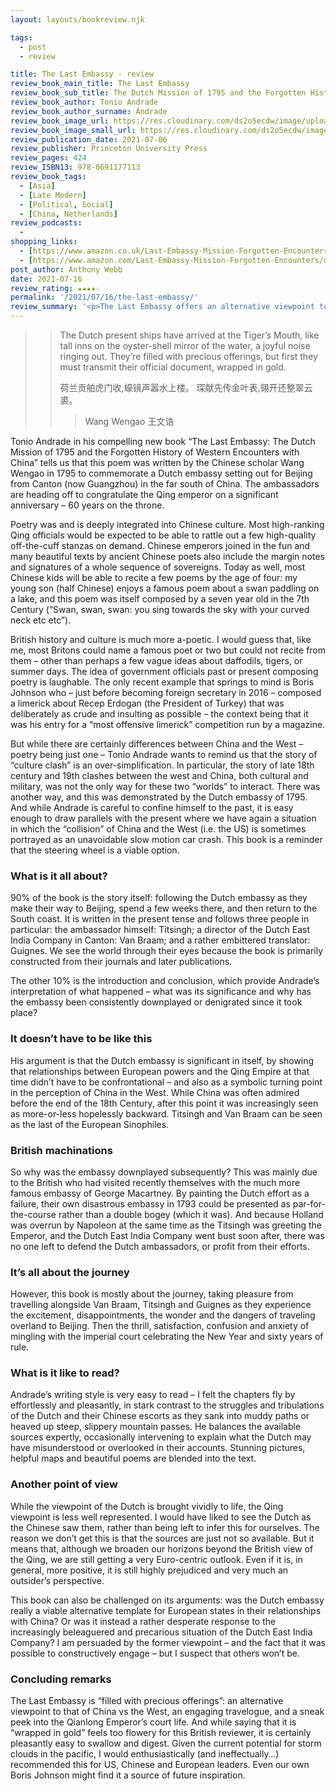 ```yaml
---
layout: layouts/bookreview.njk

tags:
  - post
  - review

title: The Last Embassy - review
review_book_main_title: The Last Embassy
review_book_sub_title: The Dutch Mission of 1795 and the Forgotten History of Western Encounters with China
review_book_author: Tonio Andrade
review_book_author_surname: Andrade
review_book_image_url: https://res.cloudinary.com/ds2o5ecdw/image/upload/acovers/0691177112.02._SCL_.jpg
review_book_image_small_url: https://res.cloudinary.com/ds2o5ecdw/image/upload/acovers/0691177112.02._SCM_.jpg
review_publication_date: 2021-07-06
review_publisher: Princeton University Press
review_pages: 424
review_ISBN13: 978-0691177113
review_book_tags:
  - [Asia]
  - [Late Modern]
  - [Political, Social]
  - [China, Netherlands]
review_podcasts:
  - 
shopping_links:
  - [https://www.amazon.co.uk/Last-Embassy-Mission-Forgotten-Encounters/dp/0691177112/, Amazon UK, Amazon UK book link]
  - [https://www.amazon.com/Last-Embassy-Mission-Forgotten-Encounters/dp/0691177112/, Amazon US, Amazon US book link]
post_author: Anthony Webb
date: 2021-07-16
review_rating: ★★★★☆
permalink: '/2021/07/16/the-last-embassy/'
review_summary: '<p>The Last Embassy offers an alternative viewpoint to that of China vs the West, an absorbing travelogue, and a sneak peek into the Qianlong Emperor’s court. It is also a very engaging read with a smooth but vivid writing style.</p><p>I would enthusiastically recommend this to anyone with an interest in China’s past – or present.</p>'
---
```

>> The Dutch present ships have arrived at the Tiger’s Mouth,
>> like tall inns on the oyster-shell mirror of the water, a joyful noise ringing out.
>> They’re filled with precious offerings, but first they must transmit their official document, wrapped in gold.
>> 
>>  荷兰贡舶虎门收,蠔镜声嚣水上楼。
>> 琛献先传金叶表,翎开还整翠云裘。
>>>
>>> Wang Wengao 王文诰

Tonio Andrade in his compelling new book “The Last Embassy: The Dutch Mission of 1795 and the Forgotten History of Western Encounters with China” tells us that this poem was written by the Chinese scholar Wang Wengao in 1795 to commemorate a Dutch embassy setting out for Beijing from Canton (now Guangzhou) in the far south of China. The ambassadors are heading off to congratulate the Qing emperor on a significant anniversary – 60 years on the throne.

Poetry was and is deeply integrated into Chinese culture. Most high-ranking Qing officials would be expected to be able to rattle out a few high-quality off-the-cuff stanzas on demand. Chinese emperors joined in the fun and many beautiful texts by ancient Chinese poets also include the margin notes and signatures of a whole sequence of sovereigns. Today as well, most Chinese kids will be able to recite a few poems by the age of four: my young son (half Chinese) enjoys a famous poem about a swan paddling on a lake, and this poem was itself composed by a seven year old in the 7th Century (“Swan, swan, swan: you sing towards the sky with your curved neck etc etc”).

British history and culture is much more a-poetic. I would guess that, like me, most Britons could name a famous poet or two but could not recite from them – other than perhaps a few vague ideas about daffodils, tigers, or summer days. The idea of government officials past or present composing poetry is laughable. The only recent example that springs to mind is Boris Johnson who – just before becoming foreign secretary in 2016 – composed a limerick about Recep Erdogan (the President of Turkey) that was deliberately as crude and insulting as possible – the context being that it was his entry for a “most offensive limerick” competition run by a magazine.

But while there are certainly differences between China and the West – poetry being just one – Tonio Andrade wants to remind us that the story of “culture clash” is an over-simplification. In particular, the story of late 18th century and 19th clashes between the west and China, both cultural and military, was not the only way for these two “worlds” to interact. There was another way, and this was demonstrated by the Dutch embassy of 1795. And while Andrade is careful to confine himself to the past, it is easy enough to draw parallels with the present where we have again a situation in which the “collision” of China and the West (i.e. the US) is sometimes portrayed as an unavoidable slow motion car crash. This book is a reminder that the steering wheel is a viable option.

### What is it all about?
90% of the book is the story itself: following the Dutch embassy as they make their way to Beijing, spend a few weeks there, and then return to the South coast. It is written in the present tense and follows three people in particular: the ambassador himself: Titsingh; a director of the Dutch East India Company in Canton: Van Braam; and a rather embittered translator: Guignes. We see the world through their eyes because the book is primarily constructed from their journals and later publications.

The other 10% is the introduction and conclusion, which provide Andrade’s interpretation of what happened – what was its significance and why has the embassy been consistently downplayed or denigrated since it took place?

### It doesn’t have to be like this
His argument is that the Dutch embassy is significant in itself, by showing that relationships between European powers and the Qing Empire at that time didn’t have to be confrontational – and also as a symbolic turning point in the perception of China in the West. While China was often admired before the end of the 18th Century, after this point it was increasingly seen as more-or-less hopelessly backward. Titsingh and Van Braam can be seen as the last of the European Sinophiles.

### British machinations
So why was the embassy downplayed subsequently? This was mainly due to the British who had visited recently themselves with the much more famous embassy of George Macartney. By painting the Dutch effort as a failure, their own disastrous embassy in 1793 could be presented as par-for-the-course rather than a double bogey (which it was). And because Holland was overrun by Napoleon at the same time as the Titsingh was greeting the Emperor, and the Dutch East India Company went bust soon after, there was no one left to defend the Dutch ambassadors, or profit from their efforts.

### It’s all about the journey 
However, this book is mostly about the journey, taking pleasure from travelling alongside Van Braam, Titsingh and Guignes as they experience the excitement, disappointments, the wonder and the dangers of traveling overland to Beijing. Then the thrill, satisfaction, confusion and anxiety of mingling with the imperial court celebrating the New Year and sixty years of rule.

### What is it like to read?
Andrade’s writing style is very easy to read – I felt the chapters fly by effortlessly and pleasantly, in stark contrast to the struggles and tribulations of the Dutch and their Chinese escorts as they sank into muddy paths or heaved up steep, slippery mountain passes. He balances the available sources expertly, occasionally intervening to explain what the Dutch may have misunderstood or overlooked in their accounts. Stunning pictures, helpful maps and beautiful poems are blended into the text.

### Another point of view
While the viewpoint of the Dutch is brought vividly to life, the Qing viewpoint is less well represented. I would have liked to see the Dutch as the Chinese saw them, rather than being left to infer this for ourselves. The reason we don’t get this is that the sources are just not so available. But it means that, although we broaden our horizons beyond the British view of the Qing, we are still getting a very Euro-centric outlook. Even if it is, in general, more positive, it is still highly prejudiced and very much an outsider’s perspective.

This book can also be challenged on its arguments: was the Dutch embassy really a viable alternative template for European states in their relationships with China? Or was it instead a rather desperate response to the increasingly beleaguered and precarious situation of the Dutch East India Company? I am persuaded by the former viewpoint – and the fact that it was possible to constructively engage – but I suspect that others won’t be.

### Concluding remarks
The Last Embassy is “filled with precious offerings”: an alternative viewpoint to that of China vs the West, an engaging travelogue, and a sneak peek into the Qianlong Emperor’s court life. And while saying that it is “wrapped in gold” feels too flowery for this British reviewer, it is certainly pleasantly easy to swallow and digest. Given the current potential for storm clouds in the pacific, I would enthusiastically (and ineffectually…) recommended this for US, Chinese and European leaders. Even our own Boris Johnson might find it a source of future inspiration.